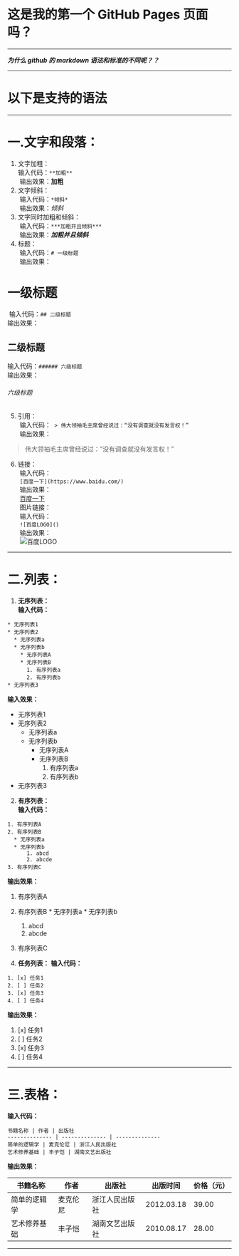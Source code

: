 # 这是我的第一个 GitHub Pages 页面吗？
***  

***为什么 github 的 markdown 语法和标准的不同呢？？***  

***  
# 以下是支持的语法  
***  
# **一.文字和段落：**
1. 文字加粗：  
   输入代码：`**加粗**`   
  输出效果：**加粗**  
2. 文字倾斜：  
  输入代码：`*倾斜*`  
  输出效果：*倾斜*
3. 文字同时加粗和倾斜：  
  输入代码：`***加粗并且倾斜***`  
  输出效果：***加粗并且倾斜***
4. 标题：  
  输入代码：`# 一级标题`  
  输出效果：  
  # 一级标题  
  输入代码：`## 二级标题`  
  输出效果：    
  ## 二级标题  
  输入代码：`###### 六级标题`  
  输出效果：    
  ###### 六级标题    
5. 引用：  
  输入代码：  `> 伟大领袖毛主席曾经说过：“没有调查就没有发言权！”`  
  输出效果：  
  > 伟大领袖毛主席曾经说过：“没有调查就没有发言权！”  
6. 链接：  
  输入代码：  
  `[百度一下](https://www.baidu.com/)`  
  输出效果：  
  [百度一下](https://www.baidu.com/)  
  图片链接：  
  输入代码：  
  `![百度LOGO]()`  
  输出效果：  
  ![百度LOGO]()  
  ***  

# **二.列表：**
1. **无序列表：**   
  **输入代码：**  

  ```
  * 无序列表1
  * 无序列表2
    * 无序列表a
    * 无序列表b
      * 无序列表A
      * 无序列表B
        1. 有序列表a
        2. 有序列表b
  * 无序列表3
```

  **输入效果：**  
  * 无序列表1
  * 无序列表2
    * 无序列表a
    * 无序列表b
      * 无序列表A
      * 无序列表B
        1. 有序列表a
        2. 有序列表b
  * 无序列表3

2. **有序列表：**  
  **输入代码：**  

  ```
  1. 有序列表A
  2. 有序列表B
    * 无序列表a
    * 无序列表b
        1. abcd
        2. abcde
  3. 有序列表C
  ```

  **输出效果：**  

  1. 有序列表A
  2. 有序列表B
    * 无序列表a
    * 无序列表b
        1. abcd
        2. abcde
  3. 有序列表C

3. **任务列表：**
  **输入代码：**  

  ```
  1. [x] 任务1
  2. [ ] 任务2
  3. [x] 任务3
  4. [ ] 任务4
  ```

  **输出效果：**  

  1. [x] 任务1
  2. [ ] 任务2
  3. [x] 任务3
  4. [ ] 任务4

***  

# **三.表格：**  
**输入代码：**  
```
书籍名称 | 作者 | 出版社  
-------------- | -------------- | --------------  
简单的逻辑学 | 麦克伦尼 | 浙江人民出版社  
艺术修养基础 | 丰子恺 | 湖南文艺出版社
```
**输出效果：**  

书籍名称 | 作者 | 出版社 | 出版时间 | 价格（元）
-------------- | -------------- | -------------- | -------------- | --------------
简单的逻辑学 | 麦克伦尼 | 浙江人民出版社 | 2012.03.18 | 39.00  
艺术修养基础 | 丰子恺 | 湖南文艺出版社 | 2010.08.17 | 28.00

 ***  
